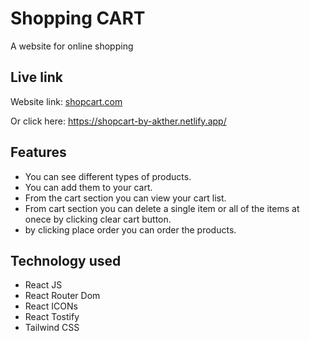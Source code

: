 # Shopping CART

A website for online shopping

## Live link

Website link:
[shopcart.com](https://shopcart-by-akther.netlify.app/)

Or click here:
https://shopcart-by-akther.netlify.app/

## Features

- You can see different types of products.
- You can add them to your cart.
- From the cart section you can view your cart list.
- From cart section you can delete a single item or all of the items at onece by clicking clear cart button.
- by clicking place order you can order the products.

## Technology used

- React JS
- React Router Dom
- React ICONs
- React Tostify
- Tailwind CSS
